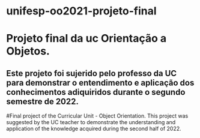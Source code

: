 # unifesp-oo2021-projeto-final
# Projeto final da uc Orientação a Objetos.
Este projeto foi sujerido pelo professo da UC para demonstrar o entendimento e aplicação dos conhecimentos adiquiridos durante o segundo semestre de 2022.
-------------------------------------------------------------------
#Final project of the Curricular Unit - Object Orientation.
This project was suggested by the UC teacher to demonstrate the understanding and application of the knowledge acquired during the second half of 2022.
